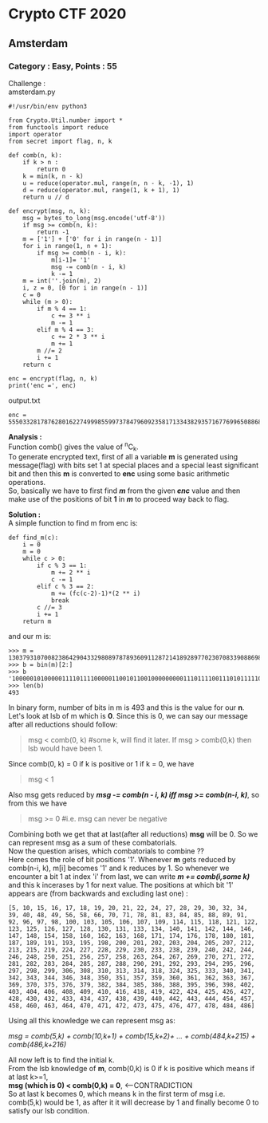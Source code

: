 # **Crypto CTF 2020**  
## Amsterdam  
### Category : Easy, Points : 55  
Challenge :  
amsterdam.py
```
#!/usr/bin/env python3

from Crypto.Util.number import *
from functools import reduce
import operator
from secret import flag, n, k

def comb(n, k):
	if k > n :
		return 0
	k = min(k, n - k)
	u = reduce(operator.mul, range(n, n - k, -1), 1)
	d = reduce(operator.mul, range(1, k + 1), 1)
	return u // d 

def encrypt(msg, n, k):
	msg = bytes_to_long(msg.encode('utf-8'))
	if msg >= comb(n, k):
		return -1
	m = ['1'] + ['0' for i in range(n - 1)]
	for i in range(1, n + 1):
		if msg >= comb(n - i, k):
			m[i-1]= '1'
			msg -= comb(n - i, k)
			k -= 1
	m = int(''.join(m), 2)
	i, z = 0, [0 for i in range(n - 1)]
	c = 0
	while (m > 0):
		if m % 4 == 1:
			c += 3 ** i 
			m -= 1
		elif m % 4 == 3:
			c += 2 * 3 ** i
			m += 1
		m //= 2
		i += 1
	return c

enc = encrypt(flag, n, k)
print('enc =', enc)
```
output.txt  
```
enc = 5550332817876280162274999855997378479609235817133438293571677699650886802393479724923012712512679874728166741238894341948016359931375508700911359897203801700186950730629587624939700035031277025534500760060328480444149259318830785583493
```  

**Analysis :**  
Function comb() gives the value of <sup>n</sup>C<sub>k</sub>.  
To generate encrypted text, first of all a variable **m** is generated using message(flag) with bits set 1 at special places and a special least significant bit and then this **m** is converted to **enc** using some basic arithmetic operations.  
So, basically we have to first find ***m*** from the given ***enc*** value and then make use of the positions of bit **1** in ***m*** to proceed way back to flag.  

**Solution :**  
A simple function to find m from enc is:  
```
def find_m(c):
	i = 0
	m = 0
	while c > 0:
		if c % 3 == 1:
			m += 2 ** i
			c -= 1
		elif c % 3 == 2:
			m += (fc(c-2)-1)*(2 ** i)
			break
		c //= 3
		i += 1
	return m
```
and our m is:
```
>>> m = 13037931070082386429043329808978789360911287214189289770230708339088698578551447560972351036453899271623903109387482345515668380476074788749548946464
>>> b = bin(m)[2:]
>>> b
'1000001010000011110111100000110010110010000000001110111100111010111110100110100000111010111000101100000010111010010011000011010001111101000001101010111110000001000000011000001000110010101000000111111111101101111100000000111101001100001110000110101010101110000100111100100001000101100001011111101001010101010000011010101001001000011010100010000011101011100000110110111101110010011000010111010010111000110110011101001000000110001000000010100000011000000011000010101111001011111111000010000100000'
>>> len(b)
493
```  
In binary form, number of bits in m is 493 and this is the value for our **n**.  
Let's look at lsb of m which is **0**. Since this is 0, we can say our message after all reductions should follow: 

> msg < comb(0, k)    #some k, will find it later. If msg > comb(0,k) then lsb would have been 1.

Since comb(0, k) = 0 if k is positive or 1 if k = 0, we have  

> msg < 1

Also msg gets reduced by ***msg -= comb(n - i, k) iff msg >= comb(n-i, k)***, so from this we have  

> msg >= 0    #i.e. msg can never be negative

Combining both we get that at last(after all reductions) **msg** will be 0. So we can represent msg as a sum of these combatorials.  
Now the question arises, which combatorials to combine ??  
Here comes the role of bit positions '1'. Whenever **m** gets reduced by comb(n-i, k), m[i] becomes '1' and k reduces by 1. So whenever we encounter a bit 1 at index 'i' from last, we can write ***m += comb(i,some k)*** and this k incerases by 1 for next value. The positions at which bit '1' appears are (from backwards and excluding last one) :  
```
[5, 10, 15, 16, 17, 18, 19, 20, 21, 22, 24, 27, 28, 29, 30, 32, 34, 39, 40, 48, 49, 56, 58, 66, 70, 71, 78, 81, 83, 84, 85, 88, 89, 91, 92, 96, 97, 98, 100, 103, 105, 106, 107, 109, 114, 115, 118, 121, 122, 123, 125, 126, 127, 128, 130, 131, 133, 134, 140, 141, 142, 144, 146, 147, 148, 154, 158, 160, 162, 163, 168, 171, 174, 176, 178, 180, 181, 187, 189, 191, 193, 195, 198, 200, 201, 202, 203, 204, 205, 207, 212, 213, 215, 219, 224, 227, 228, 229, 230, 233, 238, 239, 240, 242, 244, 246, 248, 250, 251, 256, 257, 258, 263, 264, 267, 269, 270, 271, 272, 281, 282, 283, 284, 285, 287, 288, 290, 291, 292, 293, 294, 295, 296, 297, 298, 299, 306, 308, 310, 313, 314, 318, 324, 325, 333, 340, 341, 342, 343, 344, 346, 348, 350, 351, 357, 359, 360, 361, 362, 363, 367, 369, 370, 375, 376, 379, 382, 384, 385, 386, 388, 395, 396, 398, 402, 403, 404, 406, 408, 409, 410, 416, 418, 419, 422, 424, 425, 426, 427, 428, 430, 432, 433, 434, 437, 438, 439, 440, 442, 443, 444, 454, 457, 458, 460, 463, 464, 470, 471, 472, 473, 475, 476, 477, 478, 484, 486]
```
Using all this knowledge we can represent msg as:  

*msg = comb(5,k) + comb(10,k+1) + comb(15,k+2)+ ... + comb(484,k+215) + comb(486,k+216)*  

All now left is to find the initial k.  
From the lsb knowledge of **m**, comb(0,k) is 0 if k is positive which means if at last k>=1,  
**msg (which is 0) < comb(0,k) = 0**, <--CONTRADICTION  
So at last k becomes 0, which means k in the first term of msg i.e. comb(5,k) would be 1, as after it it will decrease by 1 and finally become 0 to satisfy our lsb condition.

